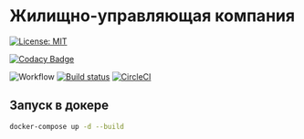 # Жилищно-управляющая компания

[![License: MIT](https://img.shields.io/badge/License-MIT-yellow.svg)](./LICENSE)

[![Codacy Badge](https://app.codacy.com/project/badge/Grade/5757a8f2138c40a1a2812c9f501be75f)](https://www.codacy.com/gh/RB-Labs/HMC/dashboard?utm_source=github.com&amp;utm_medium=referral&amp;utm_content=RB-Labs/HMC&amp;utm_campaign=Badge_Grade)

![Workflow](https://github.com/RB-Labs/HMC/actions/workflows/dotnet.yml/badge.svg)
[![Build status](https://ci.appveyor.com/api/projects/status/8so83kwkhrkg2ofl?svg=true)](https://ci.appveyor.com/project/arusskina/hmc)
[![CircleCI](https://circleci.com/gh/RB-Labs/HMC.svg?style=svg)](https://circleci.com/gh/RB-Labs/HMC)

Запуск в докере
---------------
```bash
docker-compose up -d --build
```

